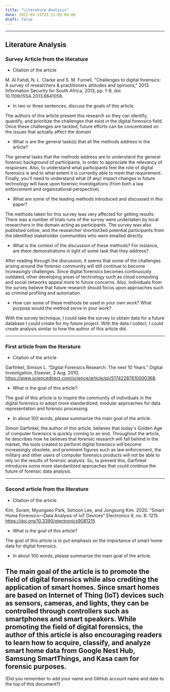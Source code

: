 ```yaml
---
title: "Literature Analysis"
date: 2022-03-15T23:11:03-04:00
draft: false
---
```



---
## Literature Analysis



### Survey Article from the literature


 - Citation of the article

M. Al Fahdi, N. L. Clarke and S. M. Furnell, "Challenges to digital forensics: A survey of researchers & practitioners attitudes and opinions," 2013 Information Security for South Africa, 2013, pp. 1-8, doi: 10.1109/ISSA.2013.6641058.

 - In two or three sentences, discuss the goals of this article.

The authors of this article present this research so they can identify, quantify, and prioritize the challenges that exist in the digital forensics field. Once these challenges are tackled, future efforts can be concentrated on the issues that actually affect the domain


 - What is are the general task(s) that all the methods address in the article?

The general tasks that the methods address are to understand the general forensic background of participants, in order to appreciate the relevancy of responses. Also, to understand what participants feel the role of digital forensics is and to what extent it is currently able to meet that requirement. Finally, you'll need to understand what (if any) impact changes in future technology will have upon forensic investigations (from both a law enforcement and organizational
perspective).


 - What are some of the leading methods introduced and discussed in this paper?

The methods taken for this survey was very affected for getting results. There was a number of trials runs of the survey were undertaken by local researchers in the domain acting as participants. The survey was also published online, and the researcher shortlist3ed potential participants from the identified stakeholder communities who were emailed directly.

 - What is the context of the discussion of these methods? For instance, are there demonstrations in light of some task that they address?

 After reading through the discussion, it seems that some of the challenges arising around the forensic community will still continue to become increasingly challenges. Since digital forensics becomes continuously outdated, other developing areas of technology such as cloud computing and social networks appeal more to future concerns. Also, individuals from the survey believe that future research should focus upon approaches such as criminal profiling and automation.

 - How can some of these methods be used in your own work? What purpose would the method serve in your work?


With the survey technique, I could take the survey to obtain data for a future database I could create for my future project. With the data I collect, I could create analysis similar to how the author of this article did.


---

### First article from the literature

 - Citation of the article

 Garfinkel, Simson L. “Digital Forensics Research: The next 10 Years.” Digital Investigation, Elsevier, 2 Aug. 2010, https://www.sciencedirect.com/science/article/pii/S1742287610000368.

 - What is the goal of this article?

 The goal of this article is to inspire the community of individuals in the digital forensics to adopt more standardized, modular approaches for data representation and forensic processing.

 - In about 100 words, please summarize the main goal of the article.

 Simon Garfinkel, the author of this article, believes that today's Golden Age of computer forensics is quickly coming to an end. Throughout the article, he describes how he believes that forensic research will fall behind in the market, the tools created to perform digital forensics will become increasingly obsolete, and prominent figures such as law enforcement, the military and other users of computer forensics products will not be able to rely on the results of forensic analysis. So, to prevent this, Garfinkel introduces some more standardized approaches that could continue the future of forensic data analysis.

---

### Second article from the literature

 - Citation of the article

 Kim, Soram, Myungseo Park, Sehoon Lee, and Jongsung Kim. 2020. "Smart Home Forensics—Data Analysis of IoT Devices" Electronics 9, no. 8: 1215. https://doi.org/10.3390/electronics9081215

 - What is the goal of this article?

The goal of this article is to put emphasis on the importance of smart home data for digital forensics.

 - In about 100 words, please summarize the main goal of the article.

 The main goal of the article is to promote the field of digital forensics while also crediting the application of smart homes. Since smart homes are based on Internet of Thing (IoT) devices such as sensors, cameras, and lights, they can be controlled through controllers such as smartphones and smart speakers. While promoting the field of digital forensics, the author of this article is also encouraging readers to learn how to acquire, classify, and analyze smart home data from Google Nest Hub, Samsung SmartThings, and Kasa cam for forensic purposes.
---
(Did you remember to add your name and GitHub account name and date to the top of this document?)
